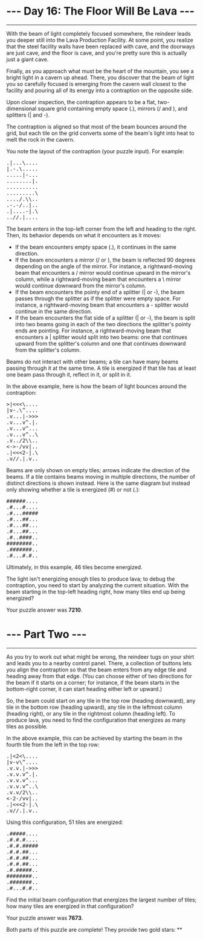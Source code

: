 # --- Day 16: The Floor Will Be Lava ---

---
With the beam of light completely focused somewhere, the reindeer leads you deeper still into the Lava Production Facility. At some point, you realize that the steel facility walls have been replaced with cave, and the doorways are just cave, and the floor is cave, and you're pretty sure this is actually just a giant cave.

Finally, as you approach what must be the heart of the mountain, you see a bright light in a cavern up ahead. There, you discover that the beam of light you so carefully focused is emerging from the cavern wall closest to the facility and pouring all of its energy into a contraption on the opposite side.

Upon closer inspection, the contraption appears to be a flat, two-dimensional square grid containing empty space (.), mirrors (/ and \), and splitters (| and -).

The contraption is aligned so that most of the beam bounces around the grid, but each tile on the grid converts some of the beam's light into heat to melt the rock in the cavern.

You note the layout of the contraption (your puzzle input). For example:
<pre>
.|...\....
|.-.\.....
.....|-...
........|.
..........
.........\
..../.\\..
.-.-/..|..
.|....-|.\
..//.|....
</pre>
The beam enters in the top-left corner from the left and heading to the right. Then, its behavior depends on what it encounters as it moves:

- If the beam encounters empty space (.), it continues in the same direction.
- If the beam encounters a mirror (/ or \), the beam is reflected 90 degrees depending on the angle of the mirror. For instance, a rightward-moving beam that encounters a / mirror would continue upward in the mirror's column, while a rightward-moving beam that encounters a \ mirror would continue downward from the mirror's column.
- If the beam encounters the pointy end of a splitter (| or -), the beam passes through the splitter as if the splitter were empty space. For instance, a rightward-moving beam that encounters a - splitter would continue in the same direction.
- If the beam encounters the flat side of a splitter (| or -), the beam is split into two beams going in each of the two directions the splitter's pointy ends are pointing. For instance, a rightward-moving beam that encounters a | splitter would split into two beams: one that continues upward from the splitter's column and one that continues downward from the splitter's column.

Beams do not interact with other beams; a tile can have many beams passing through it at the same time. A tile is energized if that tile has at least one beam pass through it, reflect in it, or split in it.

In the above example, here is how the beam of light bounces around the contraption:

<pre>
>|<<<\....
|v-.\^....
.v...|->>>
.v...v^.|.
.v...v^...
.v...v^..\
.v../2\\..
<->-/vv|..
.|<<<2-|.\
.v//.|.v..
</pre>
Beams are only shown on empty tiles; arrows indicate the direction of the beams. If a tile contains beams moving in multiple directions, the number of distinct directions is shown instead. Here is the same diagram but instead only showing whether a tile is energized (#) or not (.):
<pre>
######....
.#...#....
.#...#####
.#...##...
.#...##...
.#...##...
.#..####..
########..
.#######..
.#...#.#..
</pre>
Ultimately, in this example, 46 tiles become energized.

The light isn't energizing enough tiles to produce lava; to debug the contraption, you need to start by analyzing the current situation. With the beam starting in the top-left heading right, how many tiles end up being energized?

Your puzzle answer was __7210__.

# --- Part Two ---

---
As you try to work out what might be wrong, the reindeer tugs on your shirt and leads you to a nearby control panel. There, a collection of buttons lets you align the contraption so that the beam enters from any edge tile and heading away from that edge. (You can choose either of two directions for the beam if it starts on a corner; for instance, if the beam starts in the bottom-right corner, it can start heading either left or upward.)

So, the beam could start on any tile in the top row (heading downward), any tile in the bottom row (heading upward), any tile in the leftmost column (heading right), or any tile in the rightmost column (heading left). To produce lava, you need to find the configuration that energizes as many tiles as possible.

In the above example, this can be achieved by starting the beam in the fourth tile from the left in the top row:

<pre>
.|<2<\....
|v-v\^....
.v.v.|->>>
.v.v.v^.|.
.v.v.v^...
.v.v.v^..\
.v.v/2\\..
<-2-/vv|..
.|<<<2-|.\
.v//.|.v..
</pre>
Using this configuration, 51 tiles are energized:
<pre>
.#####....
.#.#.#....
.#.#.#####
.#.#.##...
.#.#.##...
.#.#.##...
.#.#####..
########..
.#######..
.#...#.#..
</pre>
Find the initial beam configuration that energizes the largest number of tiles; how many tiles are energized in that configuration?

Your puzzle answer was __7673__.

Both parts of this puzzle are complete! They provide two gold stars: **
